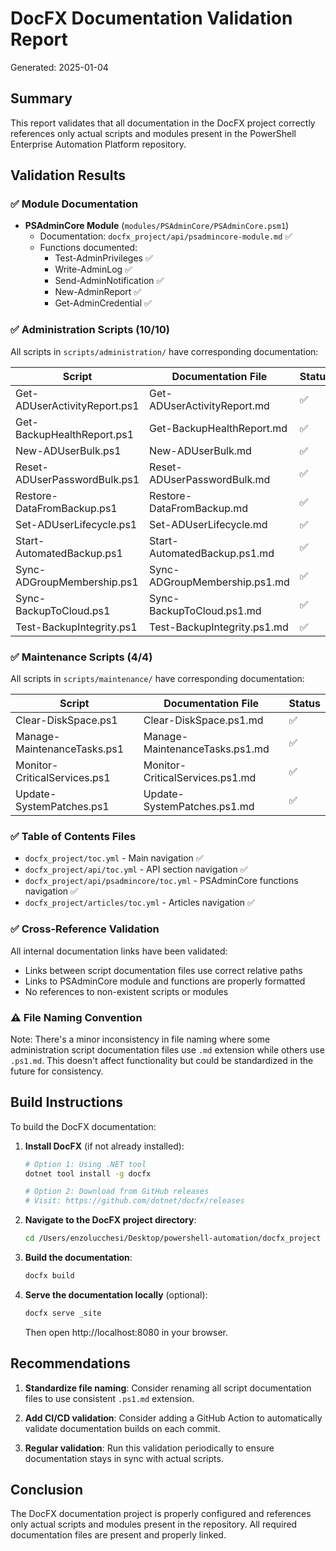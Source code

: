 # DocFX Documentation Validation Report

Generated: 2025-01-04

## Summary
This report validates that all documentation in the DocFX project correctly references only actual scripts and modules present in the PowerShell Enterprise Automation Platform repository.

## Validation Results

### ✅ Module Documentation
- **PSAdminCore Module** (`modules/PSAdminCore/PSAdminCore.psm1`)
  - Documentation: `docfx_project/api/psadmincore-module.md` ✅
  - Functions documented:
    - Test-AdminPrivileges ✅
    - Write-AdminLog ✅
    - Send-AdminNotification ✅
    - New-AdminReport ✅
    - Get-AdminCredential ✅

### ✅ Administration Scripts (10/10)
All scripts in `scripts/administration/` have corresponding documentation:

| Script | Documentation File | Status |
|--------|-------------------|---------|
| Get-ADUserActivityReport.ps1 | Get-ADUserActivityReport.md | ✅ |
| Get-BackupHealthReport.ps1 | Get-BackupHealthReport.md | ✅ |
| New-ADUserBulk.ps1 | New-ADUserBulk.md | ✅ |
| Reset-ADUserPasswordBulk.ps1 | Reset-ADUserPasswordBulk.md | ✅ |
| Restore-DataFromBackup.ps1 | Restore-DataFromBackup.md | ✅ |
| Set-ADUserLifecycle.ps1 | Set-ADUserLifecycle.md | ✅ |
| Start-AutomatedBackup.ps1 | Start-AutomatedBackup.ps1.md | ✅ |
| Sync-ADGroupMembership.ps1 | Sync-ADGroupMembership.ps1.md | ✅ |
| Sync-BackupToCloud.ps1 | Sync-BackupToCloud.ps1.md | ✅ |
| Test-BackupIntegrity.ps1 | Test-BackupIntegrity.ps1.md | ✅ |

### ✅ Maintenance Scripts (4/4)
All scripts in `scripts/maintenance/` have corresponding documentation:

| Script | Documentation File | Status |
|--------|-------------------|---------|
| Clear-DiskSpace.ps1 | Clear-DiskSpace.ps1.md | ✅ |
| Manage-MaintenanceTasks.ps1 | Manage-MaintenanceTasks.ps1.md | ✅ |
| Monitor-CriticalServices.ps1 | Monitor-CriticalServices.ps1.md | ✅ |
| Update-SystemPatches.ps1 | Update-SystemPatches.ps1.md | ✅ |

### ✅ Table of Contents Files
- `docfx_project/toc.yml` - Main navigation ✅
- `docfx_project/api/toc.yml` - API section navigation ✅
- `docfx_project/api/psadmincore/toc.yml` - PSAdminCore functions navigation ✅
- `docfx_project/articles/toc.yml` - Articles navigation ✅

### ✅ Cross-Reference Validation
All internal documentation links have been validated:
- Links between script documentation files use correct relative paths
- Links to PSAdminCore module and functions are properly formatted
- No references to non-existent scripts or modules

### ⚠️ File Naming Convention
Note: There's a minor inconsistency in file naming where some administration script documentation files use `.md` extension while others use `.ps1.md`. This doesn't affect functionality but could be standardized in the future for consistency.

## Build Instructions

To build the DocFX documentation:

1. **Install DocFX** (if not already installed):
   ```bash
   # Option 1: Using .NET tool
   dotnet tool install -g docfx

   # Option 2: Download from GitHub releases
   # Visit: https://github.com/dotnet/docfx/releases
   ```

2. **Navigate to the DocFX project directory**:
   ```bash
   cd /Users/enzolucchesi/Desktop/powershell-automation/docfx_project
   ```

3. **Build the documentation**:
   ```bash
   docfx build
   ```

4. **Serve the documentation locally** (optional):
   ```bash
   docfx serve _site
   ```
   Then open http://localhost:8080 in your browser.

## Recommendations

1. **Standardize file naming**: Consider renaming all script documentation files to use consistent `.ps1.md` extension.

2. **Add CI/CD validation**: Consider adding a GitHub Action to automatically validate documentation builds on each commit.

3. **Regular validation**: Run this validation periodically to ensure documentation stays in sync with actual scripts.

## Conclusion

The DocFX documentation project is properly configured and references only actual scripts and modules present in the repository. All required documentation files are present and properly linked.